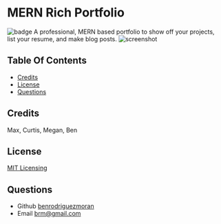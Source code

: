 # MERN Rich Portfolio
![badge](https://img.shields.io/badge/license-MIT-blue.svg)
A professional, MERN based portfolio to show off your projects, list your resume, and make blog posts.
![screenshot](assets/images/screenshot.png)
## Table Of Contents


- [Credits](#credits)
- [License](#license)
- [Questions](#questions)






## Credits 
Max, Curtis, Megan, Ben
## License 

[MIT Licensing](https://opensource.org/license/mit/)

## Questions
- Github [benrodriguezmoran](https://github.com/benrodriguezmoran) 
- Email [brm@gmail.com](mailto:ben.rodriguezmoran@gmail.com)

